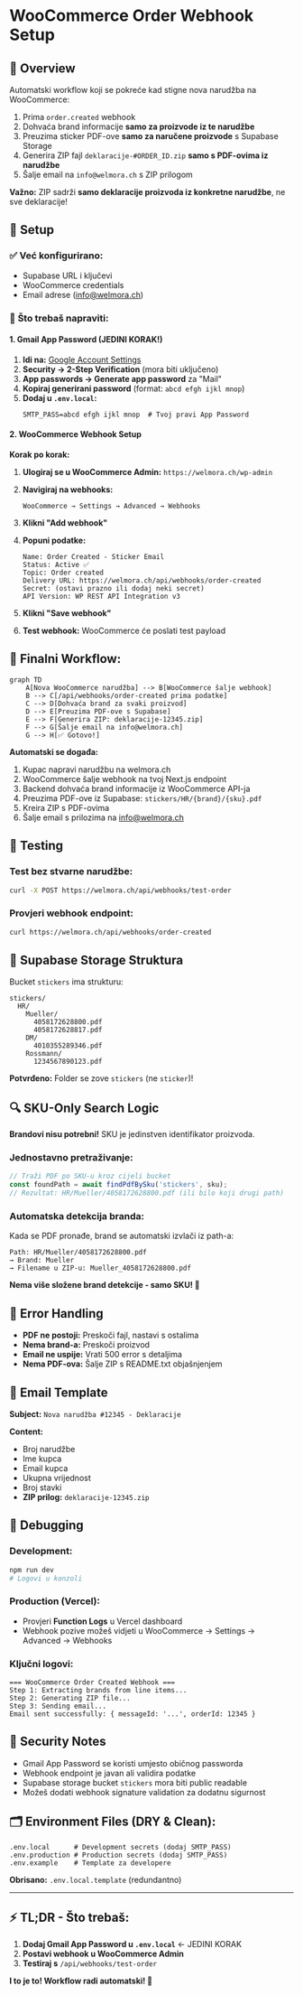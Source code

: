 # WooCommerce Order Webhook Setup

## 🎯 Overview

Automatski workflow koji se pokreće kad stigne nova narudžba na WooCommerce:

1. Prima `order.created` webhook
2. Dohvaća brand informacije **samo za proizvode iz te narudžbe**
3. Preuzima sticker PDF-ove **samo za naručene proizvode** s Supabase Storage
4. Generira ZIP fajl `deklaracije-#ORDER_ID.zip` **samo s PDF-ovima iz narudžbe**
5. Šalje email na `info@welmora.ch` s ZIP prilogom

**Važno:** ZIP sadrži **samo deklaracije proizvoda iz konkretne narudžbe**, ne sve deklaracije!

## 🔧 Setup

### ✅ **Već konfigurirano:**

- Supabase URL i ključevi
- WooCommerce credentials
- Email adrese (info@welmora.ch)

### 🔑 **Što trebaš napraviti:**

#### 1. Gmail App Password (JEDINI KORAK!)

1. **Idi na:** [Google Account Settings](https://myaccount.google.com/)
2. **Security → 2-Step Verification** (mora biti uključeno)
3. **App passwords → Generate app password** za "Mail"
4. **Kopiraj generirani password** (format: `abcd efgh ijkl mnop`)
5. **Dodaj u `.env.local`:**
   ```env
   SMTP_PASS=abcd efgh ijkl mnop  # Tvoj pravi App Password
   ```

#### 2. WooCommerce Webhook Setup

**Korak po korak:**

1. **Ulogiraj se u WooCommerce Admin:** `https://welmora.ch/wp-admin`

2. **Navigiraj na webhooks:**

   ```
   WooCommerce → Settings → Advanced → Webhooks
   ```

3. **Klikni "Add webhook"**

4. **Popuni podatke:**

   ```
   Name: Order Created - Sticker Email
   Status: Active ✅
   Topic: Order created
   Delivery URL: https://welmora.ch/api/webhooks/order-created
   Secret: (ostavi prazno ili dodaj neki secret)
   API Version: WP REST API Integration v3
   ```

5. **Klikni "Save webhook"**

6. **Test webhook:** WooCommerce će poslati test payload

## 🚀 **Finalni Workflow:**

```mermaid
graph TD
    A[Nova WooCommerce narudžba] --> B[WooCommerce šalje webhook]
    B --> C[/api/webhooks/order-created prima podatke]
    C --> D[Dohvaća brand za svaki proizvod]
    D --> E[Preuzima PDF-ove s Supabase]
    E --> F[Generira ZIP: deklaracije-12345.zip]
    F --> G[Šalje email na info@welmora.ch]
    G --> H[✅ Gotovo!]
```

**Automatski se događa:**

1. Kupac napravi narudžbu na welmora.ch
2. WooCommerce šalje webhook na tvoj Next.js endpoint
3. Backend dohvaća brand informacije iz WooCommerce API-ja
4. Preuzima PDF-ove iz Supabase: `stickers/HR/{brand}/{sku}.pdf`
5. Kreira ZIP s PDF-ovima
6. Šalje email s prilozima na info@welmora.ch

## 🧪 Testing

### Test bez stvarne narudžbe:

```bash
curl -X POST https://welmora.ch/api/webhooks/test-order
```

### Provjeri webhook endpoint:

```bash
curl https://welmora.ch/api/webhooks/order-created
```

## 📁 Supabase Storage Struktura

Bucket `stickers` ima strukturu:

```
stickers/
  HR/
    Mueller/
      4058172628800.pdf
      4058172628817.pdf
    DM/
      4010355289346.pdf
    Rossmann/
      1234567890123.pdf
```

**Potvrđeno:** Folder se zove `stickers` (ne `sticker`)!

## 🔍 SKU-Only Search Logic

**Brandovi nisu potrebni!** SKU je jedinstven identifikator proizvoda.

### **Jednostavno pretraživanje:**

```javascript
// Traži PDF po SKU-u kroz cijeli bucket
const foundPath = await findPdfBySku('stickers', sku);
// Rezultat: HR/Mueller/4058172628800.pdf (ili bilo koji drugi path)
```

### **Automatska detekcija branda:**

Kada se PDF pronađe, brand se automatski izvlači iz path-a:

```
Path: HR/Mueller/4058172628800.pdf
→ Brand: Mueller
→ Filename u ZIP-u: Mueller_4058172628800.pdf
```

**Nema više složene brand detekcije - samo SKU! 🎯**

## 🚨 Error Handling

- **PDF ne postoji:** Preskoči fajl, nastavi s ostalima
- **Nema brand-a:** Preskoči proizvod
- **Email ne uspije:** Vrati 500 error s detaljima
- **Nema PDF-ova:** Šalje ZIP s README.txt objašnjenjem

## 📧 Email Template

**Subject:** `Nova narudžba #12345 - Deklaracije`

**Content:**

- Broj narudžbe
- Ime kupca
- Email kupca
- Ukupna vrijednost
- Broj stavki
- **ZIP prilog:** `deklaracije-12345.zip`

## 🐛 Debugging

### Development:

```bash
npm run dev
# Logovi u konzoli
```

### Production (Vercel):

- Provjeri **Function Logs** u Vercel dashboard
- Webhook pozive možeš vidjeti u WooCommerce → Settings → Advanced → Webhooks

### Ključni logovi:

```
=== WooCommerce Order Created Webhook ===
Step 1: Extracting brands from line items...
Step 2: Generating ZIP file...
Step 3: Sending email...
Email sent successfully: { messageId: '...', orderId: 12345 }
```

## 🔐 Security Notes

- Gmail App Password se koristi umjesto običnog passworda
- Webhook endpoint je javan ali validira podatke
- Supabase storage bucket `stickers` mora biti public readable
- Možeš dodati webhook signature validation za dodatnu sigurnost

## 🗂️ **Environment Files (DRY & Clean):**

```
.env.local      # Development secrets (dodaj SMTP_PASS)
.env.production # Production secrets (dodaj SMTP_PASS)
.env.example    # Template za developere
```

**Obrisano:** `.env.local.template` (redundantno)

---

## ⚡ **TL;DR - Što trebaš:**

1. **Dodaj Gmail App Password u `.env.local`** ← JEDINI KORAK
2. **Postavi webhook u WooCommerce Admin**
3. **Testiraj s** `/api/webhooks/test-order`

**I to je to! Workflow radi automatski! 🚀**
